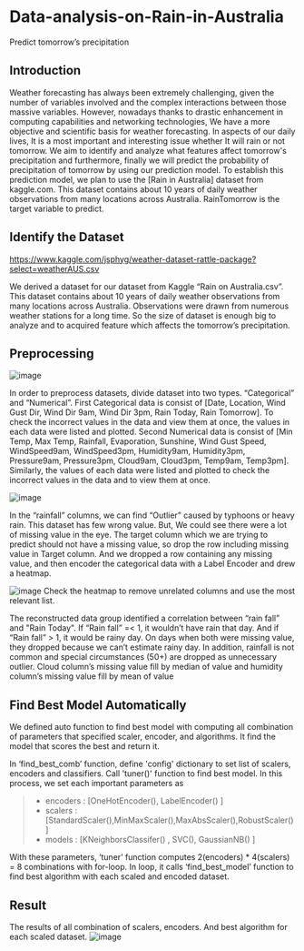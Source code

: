 # Data-analysis-on-Rain-in-Australia
Predict tomorrow’s precipitation 


## Introduction
Weather forecasting has always been extremely challenging, given the number of variables involved and the complex interactions between those massive variables. 
However, nowadays thanks to drastic enhancement in computing capabilities and networking technologies, We have a more objective and scientific basis for weather forecasting.  In aspects of our daily lives, It is a most important and interesting issue whether It will rain or not tomorrow. We aim to identify and analyze what features affect tomorrow's precipitation and furthermore, finally we will predict the probability of precipitation of tomorrow by using our prediction model. To establish this prediction model, we plan to use the [Rain in Australia] dataset from kaggle.com. This dataset contains about 10 years of daily weather observations from many locations across Australia. RainTomorrow is the target variable to predict.

## Identify the Dataset
https://www.kaggle.com/jsphyg/weather-dataset-rattle-package?select=weatherAUS.csv

We derived a dataset for our dataset from Kaggle “Rain on Australia.csv”. This dataset contains about 10 years of daily weather observations from many locations across Australia. Observations were drawn from numerous weather stations for a long time. So the size of dataset is enough big to analyze and to acquired feature which affects the tomorrow’s precipitation. 

## Preprocessing
![image](https://user-images.githubusercontent.com/75998991/142978588-fa8b20a3-7329-488d-9146-f9f7310078da.png)

In order to preprocess datasets, divide dataset into two types. “Categorical” and “Numerical”. 
First Categorical data is consist of [Date, Location, Wind Gust Dir, Wind Dir 9am, Wind Dir 3pm, Rain Today, Rain Tomorrow]. 
To check the incorrect values in the data and view them at once, the values in each data were listed and plotted. 
Second Numerical data is consist of [Min Temp, Max Temp, Rainfall, Evaporation, Sunshine, Wind Gust Speed, WindSpeed9am, WindSpeed3pm, Humidity9am, Humidity3pm, Pressure9am, Pressure3pm, Cloud9am, Cloud3pm, Temp9am, Temp3pm].
Similarly, the values of each data were listed and plotted to check the incorrect values in the data and to view them at once.

![image](https://user-images.githubusercontent.com/75998991/142978655-dff08d94-4fd2-40c4-86ef-01a6c474e770.png)

In the “rainfall” columns, we can find “Outlier” caused by typhoons or heavy rain. 
This dataset has few wrong value. But, We could see there were a lot of missing value in the eye.
The target column which we are trying to predict should not have a missing value, so drop the row including missing value in Target column. 
And we dropped a row containing any missing value, and then encoder the categorical data with a Label Encoder and drew a heatmap.

![image](https://user-images.githubusercontent.com/75998991/142978826-2b08afed-869a-40e2-adf9-1ffef349dd42.png)
Check the heatmap to remove unrelated columns and use the most relevant list. 

The reconstructed data group identified a correlation between “rain fall” and "Rain Today". 
If “Rain fall” =< 1, it wouldn’t have rain that day. And if “Rain fall” > 1, it would be rainy day.
On days when both were missing value, they dropped because we can’t estimate rainy day. In addition, rainfall is not common and special circumstances (50+) are dropped as unnecessary outlier.
Cloud column’s missing value fill by median of value and humidity column’s missing value fill by mean of value

## Find Best Model Automatically 
We defined auto function to find best model with computing all combination of parameters that specified scaler, encoder, and algorithms. 
It find the model that scores the best and return it.

In ‘find_best_comb’ function, define 'config' dictionary to set list of scalers, encoders and classifiers. Call 'tuner()' function to find best model. 
In this process, we set each important parameters as 

> * encoders : [OneHotEncoder(), LabelEncoder() ]
> * scalers : [StandardScaler(),MinMaxScaler(),MaxAbsScaler(),RobustScaler()]
> * models : [KNeighborsClassifer() , SVC(), GaussianNB() ]

With these parameters, ‘tuner’ function computes 2(encoders) * 4(scalers) = 8 combinations with for-loop. 
In loop, it calls ‘find_best_model’ function to find best algorithm with each scaled and encoded dataset.  

## Result

The results of all combination of scalers, encoders. And best algorithm for each scaled dataset.
 ![image](https://user-images.githubusercontent.com/75998991/142979332-3630ccaf-722d-47fc-a52c-733bfb808138.png)


